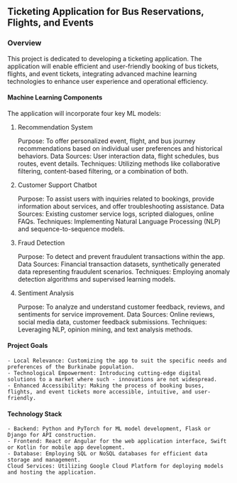 ## Ticketing Application for Bus Reservations, Flights, and Events 
### Overview

This project is dedicated to developing a ticketing application. The application will enable efficient and user-friendly booking of bus tickets, flights, and event tickets, integrating advanced machine learning technologies to enhance user experience and operational efficiency.

#### Machine Learning Components

The application will incorporate four key ML models:
1. Recommendation System

    Purpose: To offer personalized event, flight, and bus journey recommendations based on individual user preferences and historical behaviors.
    Data Sources: User interaction data, flight schedules, bus routes, event details.
    Techniques: Utilizing methods like collaborative filtering, content-based filtering, or a combination of both.

2. Customer Support Chatbot

    Purpose: To assist users with inquiries related to bookings, provide information about services, and offer troubleshooting assistance.
    Data Sources: Existing customer service logs, scripted dialogues, online FAQs.
    Techniques: Implementing Natural Language Processing (NLP) and sequence-to-sequence models.

3. Fraud Detection

    Purpose: To detect and prevent fraudulent transactions within the app.
    Data Sources: Financial transaction datasets, synthetically generated data representing fraudulent scenarios.
    Techniques: Employing anomaly detection algorithms and supervised learning models.

4. Sentiment Analysis

    Purpose: To analyze and understand customer feedback, reviews, and sentiments for service improvement.
    Data Sources: Online reviews, social media data, customer feedback submissions.
    Techniques: Leveraging NLP, opinion mining, and text analysis methods.

#### Project Goals

    - Local Relevance: Customizing the app to suit the specific needs and preferences of the Burkinabe population.
    - Technological Empowerment: Introducing cutting-edge digital solutions to a market where such - innovations are not widespread.
    - Enhanced Accessibility: Making the process of booking buses, flights, and event tickets more accessible, intuitive, and user-friendly.

#### Technology Stack

    - Backend: Python and PyTorch for ML model development, Flask or Django for API construction.
    - Frontend: React or Angular for the web application interface, Swift or Kotlin for mobile app development.
    - Database: Employing SQL or NoSQL databases for efficient data storage and management.
    Cloud Services: Utilizing Google Cloud Platform for deploying models and hosting the application.
